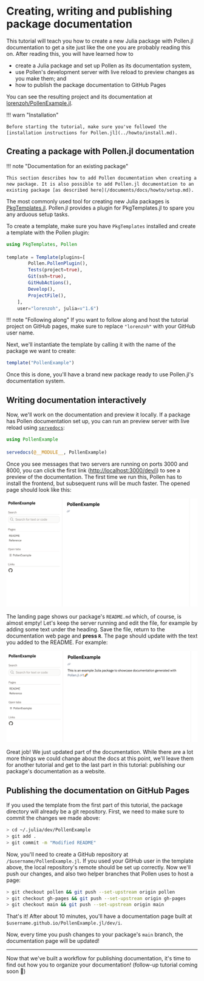 # Creating, writing and publishing package documentation

This tutorial will teach you how to create a new Julia package with Pollen.jl documentation to get a site just like the one you are probably reading this on. After reading this, you will have learned how to

- create a Julia package and set up Pollen as its documentation system,
- use Pollen's development server with live reload to preview changes as you make them; and
- how to publish the package documentation to GitHub Pages

You can see the resulting project and its documentation at [lorenzoh/PollenExample.jl](https://github.com/lorenzoh/PollenExample.jl).

!!! warn "Installation"

    Before starting the tutorial, make sure you've followed the [installation instructions for Pollen.jl](../howto/install.md).


## Creating a package with Pollen.jl documentation

!!! note "Documentation for an existing package"

    This section describes how to add Pollen documentation when creating a new package. It is also possible to add Pollen.jl documentation to an existing package [as described here](/documents/docs/howto/setup.md).

The most commonly used tool for creating new Julia packages is [PkgTemplates.jl](https://github.com/invenia/PkgTemplates.jl). Pollen.jl provides a plugin for PkgTemplates.jl to spare you any arduous setup tasks.

To create a template, make sure you have `PkgTemplates` installed and create a template with the Pollen plugin:
```julia
using PkgTemplates, Pollen

template = Template(plugins=[
        Pollen.PollenPlugin(),
        Tests(project=true),
        Git(ssh=true),
        GitHubActions(),
        Develop(),
        ProjectFile(),
    ],
    user="lorenzoh", julia=v"1.6")
```

!!! note "Following along"
    If you want to follow along and host the tutorial project on GitHub pages, make sure to replace `"lorenzoh"` with your GitHub user name. 
    
Next, we'll instantiate the template by calling it with the name of the package we want to create:

```julia
template("PollenExample")
```

Once this is done, you'll have a brand new package ready to use Pollen.jl's documentation system.

## Writing documentation interactively

Now, we'll work on the documentation and preview it locally. If a package has Pollen documentation set up, you can run an preview server with live reload using [`servedocs`](#):

```julia
using PollenExample

servedocs(@__MODULE__, PollenExample)
```

Once you see messages that two servers are running on ports 3000 and 8000, you can click the first link ([http://localhost:3000/dev/i](http://localhost:3000/dev/i)) to see a preview of the documentation. The first time we run this, Pollen has to install the frontend, but subsequent runs will be much faster. The opened page should look like this:

![](./setup_screenshot_empty.png)

The landing page shows our package's `README.md` which, of course, is almost empty! Let's keep the server running and edit the file, for example by adding some text under the heading. Save the file, return to the documentation web page and **press `R`**. The 
page should update with the text you added to the README. For example:

![](./setup_screenshot_text.png)

Great job! We just updated part of the documentation. While there are a lot more things we could change about the docs at this point, we'll leave them for another tutorial and get to the last part in this tutorial: publishing our package's documentation as a website.

## Publishing the documentation on GitHub Pages

If you used the template from the first part of this tutorial, the package directory will already be a git repository. First, we need to make sure to commit the changes we made above:

```sh
> cd ~/.julia/dev/PollenExample
> git add .
> git commit -m "Modified README"
```

Now, you'll need to create a GitHub repository at `/$username/PollenExample.jl`. If you used your GitHub user in the template above, the local repository's remote should be set up correctly. Now we'll push our changes, and also two helper branches that Pollen uses to host a page:

```sh
> git checkout pollen && git push --set-upstream origin pollen
> git checkout gh-pages && git push --set-upstream origin gh-pages
> git checkout main && git push --set-upstream origin main
```

That's it! After about 10 minutes, you'll have a documentation page built at `$username.github.io/PollenExample.jl/dev/i`.

Now, every time you push changes to your package's `main` branch, the documentation page will be updated!

---

Now that we've built a workflow for publishing documentation, it's time to find out how you to organize your documentation! (follow-up tutorial coming soon 👀)